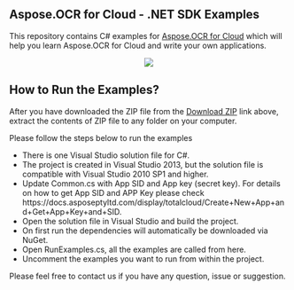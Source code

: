 ## Aspose.OCR for Cloud - .NET SDK Examples

This repository contains C# examples for [Aspose.OCR for Cloud](http://www.aspose.com/products/ocr/cloud) which will help you learn Aspose.OCR for Cloud and write your own applications.


<p align="center">
  <a title="Download Examples ZIP" href="https://github.com/aspose-ocr/Aspose.OCR-for-Cloud/archive/master.zip">
	<img src="https://raw.github.com/AsposeExamples/java-examples-dashboard/master/images/downloadZip-Button-Large.png" />
  </a>
</p>

## How to Run the Examples?

After you have downloaded the ZIP file from the [Download ZIP](https://github.com/aspose-ocr/Aspose.OCR-for-Cloud/archive/master.zip) link above, extract the contents of ZIP file to any folder on your computer. 

Please follow the steps below to run the examples
<ul>
<li>There is one Visual Studio solution file for C#.</li>
<li>The project is created in Visual Studio 2013, but the solution file is compatible with Visual Studio 2010 SP1 and higher.</li>
<li>Update Common.cs with App SID and App key (secret key). For details on how to get App SID and APP Key please check https://docs.asposeptyltd.com/display/totalcloud/Create+New+App+and+Get+App+Key+and+SID. </li>
<li>Open the solution file in Visual Studio and build the project.</li>
<li>On first run the dependencies will automatically be downloaded via NuGet.</li>
<li>Open RunExamples.cs, all the examples are called from here.</li>
<li>Uncomment the examples you want to run from within the project.</li>

</ul>

Please feel free to contact us if you have any question, issue or suggestion.




